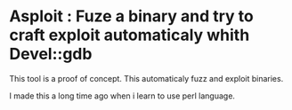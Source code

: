 # Asploit : Fuze a binary and try to craft exploit automaticaly whith Devel::gdb

This tool is a proof of concept.
This automaticaly fuzz and exploit binaries.

I made this a long time ago when i learn to use perl language.
